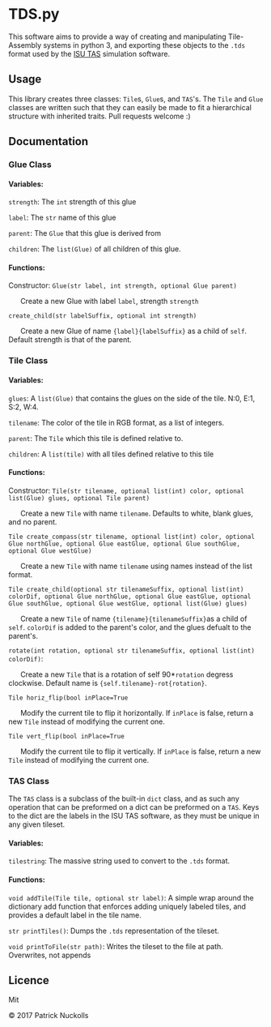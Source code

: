 # TDS.py

This software aims to provide a way of creating and manipulating Tile-Assembly systems in python 3, and exporting these objects to the `.tds` format used by the [ISU TAS](http://self-assembly.net/wiki/index.php?title=ISU_TAS) simulation software.

## Usage

This library creates three classes: `Tile`s, `Glue`s, and `TAS`'s. The `Tile` and `Glue` classes are written such that they can easily be made to fit a hierarchical structure with inherited traits. Pull requests welcome :)

## Documentation

### Glue Class

#### Variables:

`strength`: The `int` strength of this glue

`label`: The `str` name of this glue

`parent`: The `Glue` that this glue is derived from

`children`: The `list(Glue)` of all children of this glue.

#### Functions:

Constructor: `Glue(str label, int strength, optional Glue parent)`

&nbsp;&nbsp;&nbsp;&nbsp;&nbsp;&nbsp;Create a new Glue with label `label`, strength `strength`

`create_child(str labelSuffix, optional int strength)`  

&nbsp;&nbsp;&nbsp;&nbsp;&nbsp;&nbsp;Create a new Glue of name `{label}{labelSuffix}` as a child of `self`. Default strength is that of the parent.
	
### Tile Class
#### Variables:

`glues`: A `list(Glue)` that contains the glues on the side of the tile. N:0, E:1, S:2, W:4.

`tilename`: The color of the tile in RGB format, as a list of integers.

`parent`: The `Tile` which this tile is defined relative to. 

`children`: A `list(tile)` with all tiles defined relative to this tile

#### Functions:

Constructor: `Tile(str tilename, optional list(int) color, optional list(Glue) glues, optional Tile parent)`  

&nbsp;&nbsp;&nbsp;&nbsp;&nbsp;&nbsp;Create a new `Tile` with name `tilename`. Defaults to white, blank glues, and no parent.

`Tile create_compass(str tilename, optional list(int) color, optional Glue northGlue, optional Glue eastGlue, optional Glue southGlue, optional Glue westGlue)`

&nbsp;&nbsp;&nbsp;&nbsp;&nbsp;&nbsp;Create a new `Tile` with name `tilename` using names instead of the list format.

`Tile create_child(optional str tilenameSuffix, optional list(int) colorDif, optional Glue northGlue, optional Glue eastGlue, optional Glue southGlue, optional Glue westGlue, optional list(Glue) glues)`

&nbsp;&nbsp;&nbsp;&nbsp;&nbsp;&nbsp;Create a new `Tile` of name `{tilename}{tilenameSuffix}`as a child of `self`. `colorDif` is added to the parent's color, and the glues defualt to the parent's.  

`rotate(int rotation, optional str tilenameSuffix, optional list(int) colorDif)`:

&nbsp;&nbsp;&nbsp;&nbsp;&nbsp;&nbsp;Create a new `Tile` that is a rotation of self 90*`rotation` degress clockwise. Default name is `{self.tilename}-rot{rotation}`.

`Tile horiz_flip(bool inPlace=True`

&nbsp;&nbsp;&nbsp;&nbsp;&nbsp;&nbsp;Modify the current tile to flip it horizontally. If `inPlace` is false, return a new `Tile` instead of modifying the current one.

`Tile vert_flip(bool inPlace=True`

&nbsp;&nbsp;&nbsp;&nbsp;&nbsp;&nbsp;Modify the current tile to flip it vertically. If `inPlace` is false, return a new `Tile` instead of modifying the current one.

### TAS Class
The `TAS` class is a subclass of the built-in `dict` class, and as such any operation that can be preformed on a dict can be preformed on a `TAS`. Keys to the dict are the labels in the ISU TAS software, as they must be unique in any given tileset.

#### Variables:
`tilestring`: The massive string used to convert to the `.tds` format.

#### Functions:

`void addTile(Tile tile, optional str label)`: A simple wrap around the dictionary add function that enforces adding uniquely labeled tiles, and provides a default label in the tile name.

`str printTiles()`: Dumps the `.tds` representation of the tileset.

`void printToFile(str path)`: Writes the tileset to the file at path. Overwrites, not appends


## Licence
Mit

© 2017 Patrick Nuckolls
